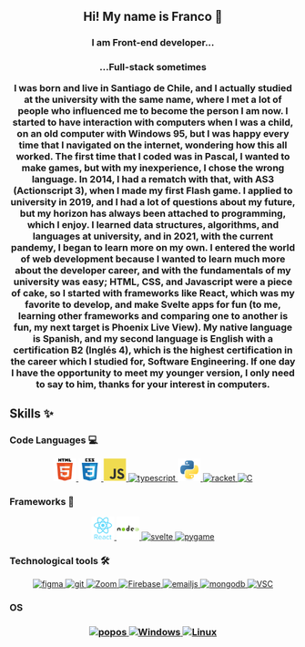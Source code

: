 <h2 align="center"> Hi! My name is Franco 🤠 </h2>
<h3 align="center"> I am Front-end developer... </h3>
<h3 align="center"> ...Full-stack sometimes

I was born and live in Santiago de Chile, and I actually studied at the university with the same name, where I met a lot of people who influenced me to become the person I am now. I started to have interaction with computers when I was a child, on an old computer with Windows 95, but I was happy every time that I navigated on the internet, wondering how this all worked. The first time that I coded was in Pascal, I wanted to make games, but with my inexperience, I chose the wrong language. In 2014, I had a rematch with that, with AS3 (Actionscript 3), when I made my first Flash game. I applied to university in 2019, and I had a lot of questions about my future, but my horizon has always been attached to programming, which I enjoy. I learned data structures, algorithms, and languages at university, and in 2021, with the current pandemy, I began to learn more on my own. I entered the world of web development because I wanted to learn much more about the developer career, and with the fundamentals of my university was easy; HTML, CSS, and Javascript were a piece of cake, so I started with frameworks like React, which was my favorite to develop, and make Svelte apps for fun (to me, learning other frameworks and comparing one to another is fun, my next target is Phoenix Live View). My native language is Spanish, and my second language is English with a certification B2 (Inglés 4), which is the highest certification in the career which I studied for, Software Engineering. If one day I have the opportunity to meet my younger version, I only need to say to him, thanks for your interest in computers.

<h2> Skills ✨</h2>

<h3> Code Languages 💻 </h3>

<p align="center"> 
    <a href="https://www.w3.org/html/" target="_blank"> <img src="https://raw.githubusercontent.com/devicons/devicon/master/icons/html5/html5-original-wordmark.svg" alt="html5" width="40" height="40"/> </a> 
  <a href="https://www.w3schools.com/css/" target="_blank"> <img src="https://raw.githubusercontent.com/devicons/devicon/master/icons/css3/css3-original-wordmark.svg" alt="css3" width="40" height="40"/> </a> 
  <a href="https://developer.mozilla.org/en-US/docs/Web/JavaScript" target="_blank"> <img src="https://raw.githubusercontent.com/devicons/devicon/master/icons/javascript/javascript-original.svg" alt="javascript" width="40" height="40"/> </a> 
  <a href="https://www.typescriptlang.org/" target="_blank">  <img src="https://iconape.com/wp-content/png_logo_vector/typescript.png" alt="typescript" width="40" height="40"/> </a> 
  <a href="https://www.python.org" target="_blank"> <img src="https://raw.githubusercontent.com/devicons/devicon/master/icons/python/python-original.svg" alt="python" width="40" height="40"/> </a> 
  <a href="https://racket-lang.org/" target="_blank"> <img src= "https://upload.wikimedia.org/wikipedia/commons/thumb/c/c1/Racket-logo.svg/512px-Racket-logo.svg.png" alt="racket" width="40" height="40"/> </a>
  <a href="https://devdocs.io/c/" target="_blank"> <img src= "https://squeezetechcom.files.wordpress.com/2019/06/c.png" alt="C" width="40" height="40"/> </a>
</p>
 
<h3> Frameworks 🧰 </h3>

<p align="center">
    <a href="https://reactjs.org/" target="_blank"> <img src="https://raw.githubusercontent.com/devicons/devicon/master/icons/react/react-original-wordmark.svg" alt="react" width="40" height="40"/> </a>
    <a href="https://nodejs.org" target="_blank"> <img src="https://raw.githubusercontent.com/devicons/devicon/master/icons/nodejs/nodejs-original-wordmark.svg" alt="nodejs" width="40" height="40"/> </a> 
  <a href="https://svelte.dev/" target="_blank"> <img src= "https://github.com/sveltejs/svelte/blob/29052aba7d0b78316d3a52aef1d7ddd54fe6ca84/site/static/logo.svg" alt="svelte" width="40" height="40"/> </a>
  <a href="https://www.pygame.org/news" target="_blank"> <img src= "https://www.pygame.org/ftp/pygame-head-party.png" alt="pygame" width="40" height="40"/> </a> 
  </p>
  

<h3> Technological tools 🛠 </h3>

<p align="center">
  <a href="https://www.figma.com/" target="_blank"> <img src="https://www.vectorlogo.zone/logos/figma/figma-icon.svg" alt="figma" width="40" height="40"/> </a>
  <a href="https://git-scm.com/" target="_blank"> <img src="https://www.vectorlogo.zone/logos/git-scm/git-scm-icon.svg" alt="git" width="40" height="40"/> </a>
  <a href="https://zoom.us/" target="_blank"> <img src="https://cdn.cdnlogo.com/logos/z/2/zoom-app.svg" alt="Zoom" width="40" height="40"/> </a>
  <a href="https://firebase.google.com/" target="_blank"> <img src="https://cdn.cdnlogo.com/logos/f/67/firebase.svg" alt="Firebase" width="40" height="40"/> </a>
  <a href="https://www.emailjs.com/" target="_blank"> <img src="https://www.emailjs.com/logo.png" alt="emailjs" width="40" height="40"/> </a>
  <a href="https://www.mongodb.com/" target="_blank"> <img src="https://img.michollo.com/app/deal/324-1578581838484.png" alt="mongodb" width="40" height="40"/> </a>
   <a href="https://code.visualstudio.com/" target="_blank"> <img src="https://upload.wikimedia.org/wikipedia/commons/thumb/9/9a/Visual_Studio_Code_1.35_icon.svg/2048px-Visual_Studio_Code_1.35_icon.svg.png" alt="VSC" width="40" height="40"/> </a>
    
    
  </p>

<h3> OS <h3>
<p align="center">
  <a href="https://pop.system76.com/" target="_blank"> <img src="https://pop.system76.com/icon-512.png" alt="popos" width="40" height="40"/> </a>
  <a href="https://www.microsoft.com/es-xl/windows?r=1" target="_blank"> <img src="https://upload.wikimedia.org/wikipedia/commons/thumb/c/c7/Windows_logo_-_2012.png/800px-Windows_logo_-_2012.png" alt="Windows" width="40" height="40"/> </a>
  <a href="https://www.linux.org/" target="_blank"> <img src="https://www.pngall.com/wp-content/uploads/5/Linux-Logo-PNG-Download-Image.png" alt="Linux" width="40" height="40"/> </a>

 
  </p>
   


<!--
**francho96/francho96** is a ✨ _special_ ✨ repository because its `README.md` (this file) appears on your GitHub profile.

Here are some ideas to get you started:

- 🔭 I’m currently working on ...
- 🌱 I’m currently learning ...
- 👯 I’m looking to collaborate on ...
- 🤔 I’m looking for help with ...
- 💬 Ask me about ...
- 📫 How to reach me: ...
- 😄 Pronouns: ...
- ⚡ Fun fact: ...
-->
